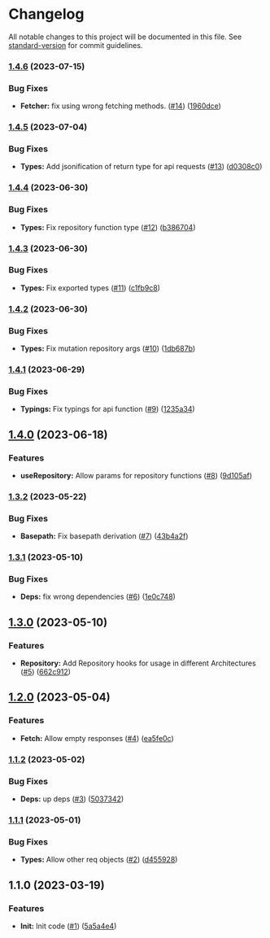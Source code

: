 # Changelog

All notable changes to this project will be documented in this file. See [standard-version](https://github.com/conventional-changelog/standard-version) for commit guidelines.

### [1.4.6](https://github.com/nfqde/nfq-typed-next-api/compare/v1.4.5...v1.4.6) (2023-07-15)


### Bug Fixes

* **Fetcher:** fix using wrong fetching methods. ([#14](https://github.com/nfqde/nfq-typed-next-api/issues/14)) ([1960dce](https://github.com/nfqde/nfq-typed-next-api/commit/1960dce39b746fde52dd066c817d502e2de062a7))

### [1.4.5](https://github.com/nfqde/nfq-typed-next-api/compare/v1.4.4...v1.4.5) (2023-07-04)


### Bug Fixes

* **Types:** Add jsonification of return type for api requests ([#13](https://github.com/nfqde/nfq-typed-next-api/issues/13)) ([d0308c0](https://github.com/nfqde/nfq-typed-next-api/commit/d0308c04302cf108ee553a90ebe8456317f62192))

### [1.4.4](https://github.com/nfqde/nfq-typed-next-api/compare/v1.4.3...v1.4.4) (2023-06-30)


### Bug Fixes

* **Types:** Fix repository function type ([#12](https://github.com/nfqde/nfq-typed-next-api/issues/12)) ([b386704](https://github.com/nfqde/nfq-typed-next-api/commit/b3867040dfd45c8c46da2a28509953307cd656e3))

### [1.4.3](https://github.com/nfqde/nfq-typed-next-api/compare/v1.4.2...v1.4.3) (2023-06-30)


### Bug Fixes

* **Types:** Fix exported types ([#11](https://github.com/nfqde/nfq-typed-next-api/issues/11)) ([c1fb9c8](https://github.com/nfqde/nfq-typed-next-api/commit/c1fb9c88909d5c87001c880b903e7fbd0a554a36))

### [1.4.2](https://github.com/nfqde/nfq-typed-next-api/compare/v1.4.1...v1.4.2) (2023-06-30)


### Bug Fixes

* **Types:** Fix mutation repository args ([#10](https://github.com/nfqde/nfq-typed-next-api/issues/10)) ([1db687b](https://github.com/nfqde/nfq-typed-next-api/commit/1db687b62c75dee7945fc4bbc61306f2aeae81d4))

### [1.4.1](https://github.com/nfqde/nfq-typed-next-api/compare/v1.4.0...v1.4.1) (2023-06-29)


### Bug Fixes

* **Typings:** Fix typings for api function ([#9](https://github.com/nfqde/nfq-typed-next-api/issues/9)) ([1235a34](https://github.com/nfqde/nfq-typed-next-api/commit/1235a34700dc4e9d690ddf2ba4f6af2a5b4c2e05))

## [1.4.0](https://github.com/nfqde/nfq-typed-next-api/compare/v1.3.2...v1.4.0) (2023-06-18)


### Features

* **useRepository:** Allow params for repository functions ([#8](https://github.com/nfqde/nfq-typed-next-api/issues/8)) ([9d105af](https://github.com/nfqde/nfq-typed-next-api/commit/9d105afd2a58e581b7a4148d5df03189aa600a92))

### [1.3.2](https://github.com/nfqde/nfq-typed-next-api/compare/v1.3.1...v1.3.2) (2023-05-22)


### Bug Fixes

* **Basepath:** Fix basepath derivation ([#7](https://github.com/nfqde/nfq-typed-next-api/issues/7)) ([43b4a2f](https://github.com/nfqde/nfq-typed-next-api/commit/43b4a2fba7dfce6c6a8d04a681d482fcd72a75bf))

### [1.3.1](https://github.com/nfqde/nfq-typed-next-api/compare/v1.3.0...v1.3.1) (2023-05-10)


### Bug Fixes

* **Deps:** fix wrong dependencies ([#6](https://github.com/nfqde/nfq-typed-next-api/issues/6)) ([1e0c748](https://github.com/nfqde/nfq-typed-next-api/commit/1e0c74844c7df7c744912ef63b1d4a066964e39e))

## [1.3.0](https://github.com/nfqde/nfq-typed-next-api/compare/v1.2.0...v1.3.0) (2023-05-10)


### Features

* **Repository:** Add Repository hooks for usage in different Architectures ([#5](https://github.com/nfqde/nfq-typed-next-api/issues/5)) ([662c912](https://github.com/nfqde/nfq-typed-next-api/commit/662c912f0b1ecef92df76ad6b776f1972a381080))

## [1.2.0](https://github.com/nfqde/nfq-typed-next-api/compare/v1.1.2...v1.2.0) (2023-05-04)


### Features

* **Fetch:** Allow empty responses ([#4](https://github.com/nfqde/nfq-typed-next-api/issues/4)) ([ea5fe0c](https://github.com/nfqde/nfq-typed-next-api/commit/ea5fe0ce2ee902926b380dfdd24e7fcc7396dd88))

### [1.1.2](https://github.com/nfqde/nfq-typed-next-api/compare/v1.1.1...v1.1.2) (2023-05-02)


### Bug Fixes

* **Deps:** up deps ([#3](https://github.com/nfqde/nfq-typed-next-api/issues/3)) ([5037342](https://github.com/nfqde/nfq-typed-next-api/commit/5037342d7c906cf9409818d48122f6f560f29c66))

### [1.1.1](https://github.com/nfqde/nfq-typed-next-api/compare/v1.1.0...v1.1.1) (2023-05-01)


### Bug Fixes

* **Types:** Allow other req objects ([#2](https://github.com/nfqde/nfq-typed-next-api/issues/2)) ([d455928](https://github.com/nfqde/nfq-typed-next-api/commit/d4559288ade59c9b90d9884d9bb96b23282836fe))

## 1.1.0 (2023-03-19)


### Features

* **Init:** Init code ([#1](https://github.com/nfqde/nfq-typed-next-api/issues/1)) ([5a5a4e4](https://github.com/nfqde/nfq-typed-next-api/commit/5a5a4e4a8c16724b779113968880d1b7cd8db26f))
